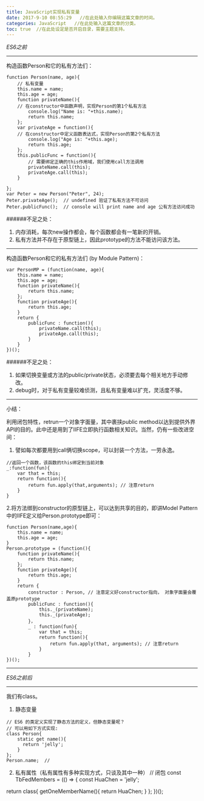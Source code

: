 ```yaml
---
title: JavaScript实现私有变量
date: 2017-9-10 08:55:29   //在此处输入你编辑这篇文章的时间。
categories: JavaScript   //在此处输入这篇文章的分类。
toc: true  //在此处设定是否开启目录，需要主题支持。
---
```



*ES6之前*

---
构造函数Person和它的私有方法们：

    function Person(name, age){
        // 私有变量
        this.name = name;
        this.age = age;
        function privateName(){
        // 在constructor中函数声明，实现Person的第1个私有方法
            console.log("Name is: "+this.name);
            return this.name;
        };
        var privateAge = function(){
        // 在constructor中定义函数表达式，实现Person的第2个私有方法
            console.log("Age is: "+this.age);
            return this.age;
        };
        this.publicFunc = function(){
            // 需要绑定正确的this作用域，我们使用call方法调用
            privateName.call(this);  
            privateAge.call(this);
        }

    };
    var Peter = new Person("Peter", 24);
    Peter.privateAge();  // undefined 验证了私有方法不可访问
    Peter.publicFunc();  // console will print name and age 公有方法访问成功
    
######不足之处：
  1. 内存消耗，每次new操作都会，每个函数都会有一笔新的开销。
  2. 私有方法并不存在于原型链上，因此prototype的方法不能访问该方法。

---
构造函数Person和它的私有方法们 (by Module Pattern)：
  
    var PersonMP = (function(name, age){
        this.name = name;
        this.age = age;
        function privateName(){
            return this.name;
        };
        function privateAge(){
            return this.age;
        }
        return {
            publicFunc : function(){
                privateName.call(this);
                privateAge.call(this);
            }
        }
    })();

######不足之处：
  1.  如果切换变量或方法的public/private状态，必须要去每个相关地方手动修改。
  2. debug时，对于私有变量较难侦测，且私有变量难以扩充，灵活度不够。
---
小结：

利用闭包特性，retrun一个对象字面量，其中裹挟public method以达到提供外界API的目的。此中还是用到了IIFE立即执行函数相关知识。当然，仍有一些改进空间：
  1. 譬如每次都要用到call俩切换scope，可以封装一个方法，一劳永逸。
  
    //返回一个函数，该函数的this绑定到当前对象
    _:function(fun){
        var that = this;
        return function(){
            return fun.apply(that,arguments); // 注意return
        }
    }

  2.将方法绑到constructor的原型链上，可以达到共享的目的，即讲Model Pattern中的IIFE定义给Person.prototype即可：

    function Person(name,age){
        this.name = name;
        this.age = age;    
    }  
    Person.prototype = (function(){
        function privateName(){
            return this.name;
        };
        function privateAge(){
            return this.age;
        }
        return {
            constructor : Person, // 注意定义好constructor指向， 对象字面量会覆盖原prototype
            publicFunc : function(){
                this._(privateName);
                this._(privateAge);
            }，
            _ : function(fun){
                var that = this;
                return function(){
                    return fun.apply(that, arguments); // 注意return
                }
            }
    })();

---
*ES6之前后*

---
我们有class。
  1.  静态变量

    // ES6 的类定义实现了静态方法的定义，但静态变量呢？
    // 可以用如下方式实现: 
    class Person{
        static get name(){
          return 'jelly';
        }
    };
    Person.name;  // 

  2. 私有属性（私有属性有多种实现方式，只谈及其中一种）
// 闭包
const TbFedMembers = (() => {
  const HuaChen = 'jelly';
  
  return class{
    getOneMemberName(){
      return HuaChen;
    }
  };
})();